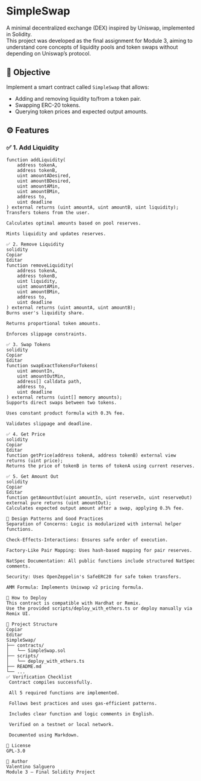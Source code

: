 # SimpleSwap

A minimal decentralized exchange (DEX) inspired by Uniswap, implemented in Solidity.  
This project was developed as the final assignment for Module 3, aiming to understand core concepts of liquidity pools and token swaps without depending on Uniswap’s protocol.

## 🎯 Objective

Implement a smart contract called `SimpleSwap` that allows:
- Adding and removing liquidity to/from a token pair.
- Swapping ERC-20 tokens.
- Querying token prices and expected output amounts.

## ⚙️ Features

### ✅ 1. Add Liquidity

```solidity
function addLiquidity(
    address tokenA,
    address tokenB,
    uint amountADesired,
    uint amountBDesired,
    uint amountAMin,
    uint amountBMin,
    address to,
    uint deadline
) external returns (uint amountA, uint amountB, uint liquidity);
Transfers tokens from the user.

Calculates optimal amounts based on pool reserves.

Mints liquidity and updates reserves.

✅ 2. Remove Liquidity
solidity
Copiar
Editar
function removeLiquidity(
    address tokenA,
    address tokenB,
    uint liquidity,
    uint amountAMin,
    uint amountBMin,
    address to,
    uint deadline
) external returns (uint amountA, uint amountB);
Burns user's liquidity share.

Returns proportional token amounts.

Enforces slippage constraints.

✅ 3. Swap Tokens
solidity
Copiar
Editar
function swapExactTokensForTokens(
    uint amountIn,
    uint amountOutMin,
    address[] calldata path,
    address to,
    uint deadline
) external returns (uint[] memory amounts);
Supports direct swaps between two tokens.

Uses constant product formula with 0.3% fee.

Validates slippage and deadline.

✅ 4. Get Price
solidity
Copiar
Editar
function getPrice(address tokenA, address tokenB) external view returns (uint price);
Returns the price of tokenB in terms of tokenA using current reserves.

✅ 5. Get Amount Out
solidity
Copiar
Editar
function getAmountOut(uint amountIn, uint reserveIn, uint reserveOut) external pure returns (uint amountOut);
Calculates expected output amount after a swap, applying 0.3% fee.

🧠 Design Patterns and Good Practices
Separation of Concerns: Logic is modularized with internal helper functions.

Check-Effects-Interactions: Ensures safe order of execution.

Factory-Like Pair Mapping: Uses hash-based mapping for pair reserves.

NatSpec Documentation: All public functions include structured NatSpec comments.

Security: Uses OpenZeppelin's SafeERC20 for safe token transfers.

AMM Formula: Implements Uniswap v2 pricing formula.

🧪 How to Deploy
This contract is compatible with Hardhat or Remix.
Use the provided scripts/deploy_with_ethers.ts or deploy manually via Remix UI.

📂 Project Structure
Copiar
Editar
SimpleSwap/
├── contracts/
│   └── SimpleSwap.sol
├── scripts/
│   └── deploy_with_ethers.ts
├── README.md
└── ...
✅ Verification Checklist
 Contract compiles successfully.

 All 5 required functions are implemented.

 Follows best practices and uses gas-efficient patterns.

 Includes clear function and logic comments in English.

 Verified on a testnet or local network.

 Documented using Markdown.

📜 License
GPL-3.0

👤 Author
Valentino Salguero
Module 3 – Final Solidity Project
